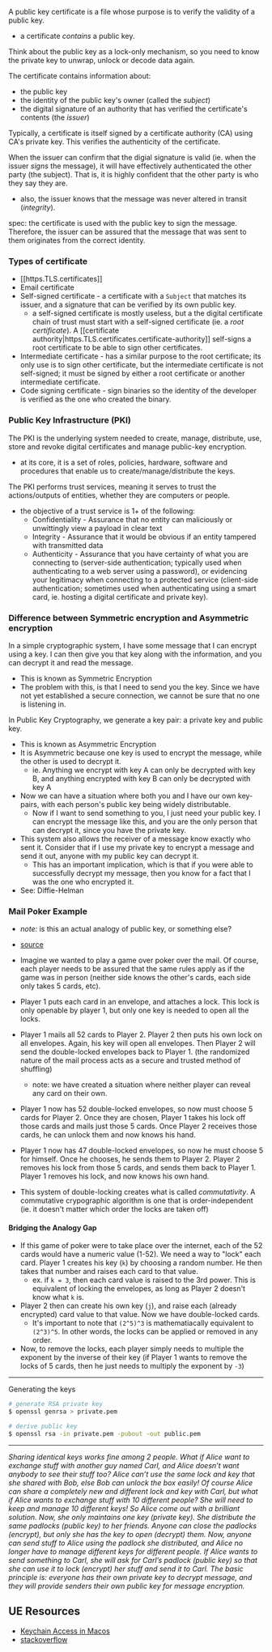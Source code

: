 
A public key certificate is a file whose purpose is to verify the validity of a public key.
- a certificate *contains* a public key.

Think about the public key as a lock-only mechanism, so you need to know the private key to unwrap, unlock or decode data again.

The certificate contains information about:
- the public key
- the identity of the public key's owner (called the *subject*)
- the digital signature of an authority that has verified the certificate's contents (the *issuer*)

Typically, a certificate is itself signed by a certificate authority (CA) using CA's private key. This verifies the authenticity of the certificate.

When the issuer can confirm that the digial signature is valid (ie. when the issuer *signs* the message), it will have effectively authenticated the other party (the subject). That is, it is highly confident that the other party is who they say they are.
- also, the issuer knows that the message was never altered in transit (*integrity*).

spec: the certificate is used with the public key to sign the message. Therefore, the issuer can be assured that the message that was sent to them originates from the correct identity.

### Types of certificate
- [[https.TLS.certificates]]
- Email certificate
- Self-signed certificate - a certificate with a `Subject` that matches its issuer, and a signature that can be verified by its own public key.
	- a self-signed certificate is mostly useless, but a the digital certificate chain of trust must start with a self-signed certificate (ie. a *root certificate*). A [[certificate authority|https.TLS.certificates.certificate-authority]] self-signs a root certificate to be able to sign other certificates.
- Intermediate certificate - has a similar purpose to the root certificate; its only use is to sign other certificate, but the intermediate certificate is not self-signed; it must be signed by either a root certificate or another intermediate certificate.
- Code signing certificate - sign binaries so the identity of the developer is verified as the one who created the binary.

### Public Key Infrastructure (PKI)
The PKI is the underlying system needed to create, manage, distribute, use, store and revoke digital certificates and manage public-key encryption.
- at its core, it is a set of roles, policies, hardware, software and procedures that enable us to create/manage/distribute the keys.

The PKI performs trust services, meaning it serves to trust the actions/outputs of entities, whether they are computers or people.
- the objective of a trust service is 1+ of the following:
	- Confidentiality - Assurance that no entity can maliciously or unwittingly view a payload in clear text
	- Integrity - Assurance that it would be obvious if an entity tampered with transmitted data
	- Authenticity - Assurance that you have certainty of what you are connecting to (server-side authentication; typically used when authenticating to a web server using a password), or evidencing your legitimacy when connecting to a protected service (client-side authentication; sometimes used when authenticating using a smart card, ie. hosting a digital certificate and private key).

### Difference between Symmetric encryption and Asymmetric encryption
In a simple cryptographic system, I have some message that I can encrypt using a key. I can then give you that key along with the information, and you can decrypt it and read the message.
- This is known as Symmetric Encryption
- The problem with this, is that I need to send you the key. Since we have not yet established a secure connection, we cannot be sure that no one is listening in.

In Public Key Cryptography, we generate a key pair: a private key and public key.
- This is known as Asymmetric Encryption
- It is Asymmetric because one key is used to encrypt the message, while the other is used to decrypt it.
	- ie. Anything we encrypt with key A can only be decrypted with key B, and anything encrypted with key B can only be decrypted with key A
- Now we can have a situation where both you and I have our own key-pairs, with each person's public key being widely distributable. 
	- Now if I want to send something to you, I just need your public key. I can encrypt the message like this, and you are the only person that can decrypt it, since you have the private key. 
- This system also allows the receiver of a message know exactly who sent it. Consider that if I use my private key to encrypt a message and send it out, anyone with my public key can decrypt it. 
	- This has an important implication, which is that if you were able to successfully decrypt my message, then you know for a fact that I was the one who encrypted it. 
- See: Diffie-Helman

### Mail Poker Example
- *note:* is this an actual analogy of public key, or something else?
- [source](https://www.youtube.com/watch?v=mthPiiCS24A&list=PLt5AfwLFPxWLXe-ZqZyu0kSsaWd4FjXbj)
- Imagine we wanted to play a game over poker over the mail. Of course, each player needs to be assured that the same rules apply as if the game was in person (neither side knows the other's cards, each side only takes 5 cards, etc). 
- Player 1 puts each card in an envelope, and attaches a lock. This lock is only openable by player 1, but only one key is needed to open all the locks.
- Player 1 mails all 52 cards to Player 2. Player 2 then puts his own lock on all envelopes. Again, his key will open all envelopes. Then Player 2 will send the double-locked envelopes back to Player 1. (the randomized nature of the mail process acts as a secure and trusted method of shuffling) 
	- note: we have created a situation where neither player can reveal any card on their own. 
- Player 1 now has 52 double-locked envelopes, so now must choose 5 cards for Player 2. Once they are chosen, Player 1 takes his lock off those cards and mails just those 5 cards. Once Player 2 receives those cards, he can unlock them and now knows his hand. 
- Player 1 now has 47 double-locked envelopes, so now he must choose 5 for himself. Once he chooses, he sends them to Player 2. Player 2 removes his lock from those 5 cards, and sends them back to Player 1. Player 1 removes his lock, and now knows his own hand.

- This system of double-locking creates what is called *commutativity*. A commutative crypographic algorithm is one that is order-independent (ie. it doesn't matter which order the locks are taken off)  

#### Bridging the Analogy Gap
- If this game of poker were to take place over the internet, each of the 52 cards would have a numeric value (1-52). We need a way to "lock" each card. Player 1 creates his key (`k`) by choosing a random number. He then takes that number and raises each card to that value.
	- ex. if `k = 3`, then each card value is raised to the 3rd power. This is equivalent of locking the envelopes, as long as Player 2 doesn't know what `k` is.
- Player 2 then can create his own key (`j`), and raise each (already encrypted) card value to that value. Now we have double-locked cards.
	- It's important to note that `(2^5)^3` is mathematiacally equivalent to `(2^3)^5`. In other words, the locks can be applied or removed in any order. 
- Now, to remove the locks, each player simply needs to multiple the exponent by the inverse of their key (if Player 1 wants to remove the locks of 5 cards, then he just needs to multiply the exponent by `-3`)

* * *

Generating the keys
```sh
# generate RSA private key
$ openssl genrsa > private.pem

# derive public key
$ openssl rsa -in private.pem -pubout -out public.pem
```

* * *

*Sharing identical keys works fine among 2 people. What if Alice want to exchange stuff with another guy named Carl, and Alice doesn’t want anybody to see their stuff too? Alice can’t use the same lock and key that she shared with Bob, else Bob can unlock the box easily!  Of course Alice can share a completely new and different lock and key with Carl, but what if Alice wants to exchange stuff with 10 different people? She will need to keep and manage 10 different keys!  So Alice come out with a brilliant solution. Now, she only maintains one key (private key). She distribute the same padlocks (public key) to her friends. Anyone can close the padlocks (encrypt), but only she has the key to open (decrypt) them. Now, anyone can send stuff to Alice using the padlock she distributed, and Alice no longer have to manage different keys for different people.  If Alice wants to send something to Carl, she will ask for Carl’s padlock (public key) so that she can use it to lock (encrypt) her stuff and send it to Carl.  The basic principle is: everyone has their own private key to decrypt message, and they will provide senders their own public key for message encryption.*

## UE Resources
- [Keychain Access in Macos](https://www.youtube.com/watch?v=fdJKk89hTkw)
- [stackoverflow](https://superuser.com/questions/620121/what-is-the-difference-between-a-certificate-and-a-key-with-respect-to-ssl)